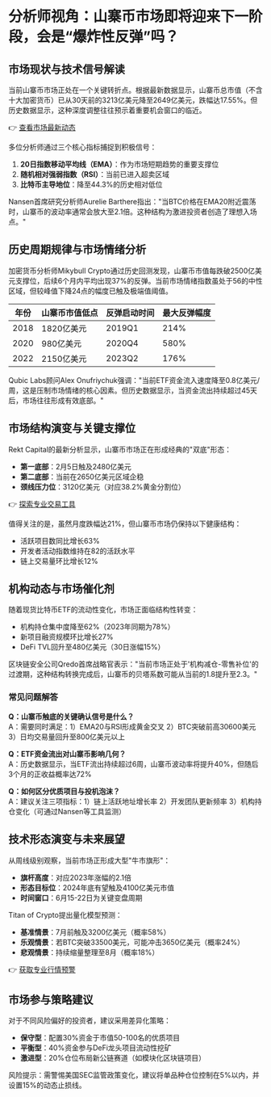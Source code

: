 # 分析师视角：山寨币市场即将迎来下一阶段，会是“爆炸性反弹”吗？

## 市场现状与技术信号解读
当前山寨币市场正处在一个关键转折点。根据最新数据显示，山寨币总市值（不含十大加密货币）已从30天前的3213亿美元降至2649亿美元，跌幅达17.55%。但历史数据显示，这种深度调整往往预示着重要机会窗口的临近。

👉 [查看市场最新动态](https://bit.ly/okx_welcome)

多位分析师通过三个核心指标捕捉到积极信号：
1. **20日指数移动平均线（EMA）**：作为市场短期趋势的重要支撑位
2. **随机相对强弱指数（RSI）**：当前已进入超卖区域
3. **比特币主导地位**：降至44.3%的历史相对低位

Nansen首席研究分析师Aurelie Barthere指出："当BTC价格在EMA20附近震荡时，山寨币的波动率通常会放大至2.1倍。这种结构为激进投资者创造了理想入场点。"

## 历史周期规律与市场情绪分析
加密货币分析师Mikybull Crypto通过历史回测发现，山寨币市值每跌破2500亿美元支撑位，后续6个月内平均出现37%的反弹。当前市场情绪指数虽处于56的中性区域，但较峰值下降24点的幅度已触及极端值阈值。

| 年份 | 山寨币市值低点 | 反弹启动时间 | 最大反弹幅度 |
|------|----------------|--------------|--------------|
| 2018 | 1820亿美元     | 2019Q1       | 214%         |
| 2020 | 980亿美元      | 2020Q4       | 580%         |
| 2022 | 2150亿美元     | 2023Q2       | 176%         |

Qubic Labs顾问Alex Onufriychuk强调："当前ETF资金流入速度降至0.8亿美元/周，这是压制市场情绪的核心因素。但历史数据显示，当资金流出持续超过45天后，市场往往形成有效底部。"

## 市场结构演变与关键支撑位
Rekt Capital的最新分析显示，山寨币市场正在形成经典的"双底"形态：
- **第一底部**：2月5日触及2480亿美元
- **第二底部**：当前在2650亿美元区域企稳
- **颈线压力位**：3120亿美元（对应38.2%黄金分割位）

👉 [探索专业交易工具](https://bit.ly/okx_welcome)

值得关注的是，虽然月度跌幅达21%，但山寨币市场仍保持以下健康结构：
- 活跃项目数同比增长63%
- 开发者活动指数维持在82的活跃水平
- 链上交易量环比增长12%

## 机构动态与市场催化剂
随着现货比特币ETF的流动性变化，市场正面临结构性转变：
- 机构持仓集中度降至62%（2023年同期为78%）
- 新项目融资规模环比增长27%
- DeFi TVL回升至480亿美元（30日涨幅15%）

区块链安全公司Qredo首席战略官表示："当前市场正处于'机构减仓-零售补位'的过渡期，这种结构转换完成后，山寨币的贝塔系数可能从当前的1.8提升至2.3。"

### 常见问题解答
**Q：山寨币触底的关键确认信号是什么？**  
A：需要同时满足：1）EMA20与RSI形成黄金交叉 2）BTC突破前高30600美元 3）日均交易量回升至800亿美元以上

**Q：ETF资金流出对山寨币影响几何？**  
A：历史数据显示，当ETF流出持续超过6周，山寨币波动率将提升40%，但随后3个月的正收益概率达72%

**Q：如何区分优质项目与投机泡沫？**  
A：建议关注三项指标：1）链上活跃地址增长率 2）开发团队更新频率 3）机构持仓变化（可通过Nansen等工具监测）

## 技术形态演变与未来展望
从周线级别观察，当前市场正形成大型"牛市旗形"：
- **旗杆高度**：对应2023年涨幅的2.1倍
- **形态目标位**：2024年底有望触及4100亿美元市值
- **时间窗口**：6月15-22日为关键变盘周期

Titan of Crypto提出量化模型预测：
- **基准情景**：7月前触及3200亿美元（概率58%）
- **乐观情景**：若BTC突破33500美元，可能冲击3650亿美元（概率24%）
- **悲观情景**：持续缩量整理至8月（概率18%）

👉 [获取专业行情预警](https://bit.ly/okx_welcome)

## 市场参与策略建议
对于不同风险偏好的投资者，建议采用差异化策略：
- **保守型**：配置30%资金于市值50-100名的优质项目
- **平衡型**：40%资金参与DeFi龙头项目流动性挖矿
- **激进型**：20%仓位布局新公链赛道（如模块化区块链项目）

风险提示：需警惕美国SEC监管政策变化，建议将单品种仓位控制在5%以内，并设置15%的动态止损线。
